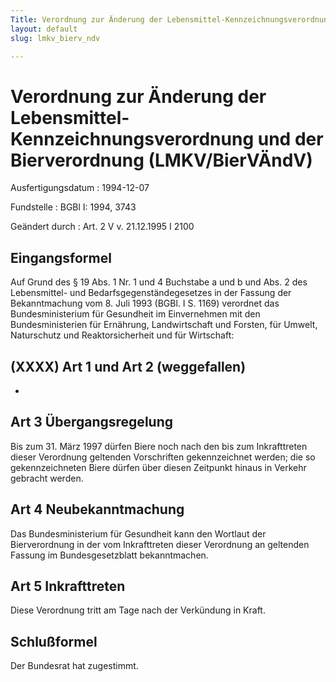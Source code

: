 ```yaml
---
Title: Verordnung zur Änderung der Lebensmittel-Kennzeichnungsverordnung und der Bierverordnung
layout: default
slug: lmkv_bierv_ndv

---
```


# Verordnung zur Änderung der Lebensmittel-Kennzeichnungsverordnung und der Bierverordnung (LMKV/BierVÄndV)

Ausfertigungsdatum
:   1994-12-07

Fundstelle
:   BGBl I: 1994, 3743

Geändert durch
:   Art. 2 V v. 21.12.1995 I 2100


## Eingangsformel

Auf Grund des § 19 Abs. 1 Nr. 1 und 4 Buchstabe a und b und Abs. 2 des
Lebensmittel- und Bedarfsgegenständegesetzes in der Fassung der
Bekanntmachung vom 8. Juli 1993 (BGBl. I S. 1169) verordnet das
Bundesministerium für Gesundheit im Einvernehmen mit den
Bundesministerien für Ernährung, Landwirtschaft und Forsten, für
Umwelt, Naturschutz und Reaktorsicherheit und für Wirtschaft:


## (XXXX) Art 1 und Art 2 (weggefallen)

-


## Art 3 Übergangsregelung

Bis zum 31. März 1997 dürfen Biere noch nach den bis zum Inkrafttreten
dieser Verordnung geltenden Vorschriften gekennzeichnet werden; die so
gekennzeichneten Biere dürfen über diesen Zeitpunkt hinaus in Verkehr
gebracht werden.


## Art 4 Neubekanntmachung

Das Bundesministerium für Gesundheit kann den Wortlaut der
Bierverordnung in der vom Inkrafttreten dieser Verordnung an geltenden
Fassung im Bundesgesetzblatt bekanntmachen.


## Art 5 Inkrafttreten

Diese Verordnung tritt am Tage nach der Verkündung in Kraft.


## Schlußformel

Der Bundesrat hat zugestimmt.

